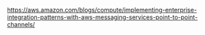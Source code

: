 https://aws.amazon.com/blogs/compute/implementing-enterprise-integration-patterns-with-aws-messaging-services-point-to-point-channels/
